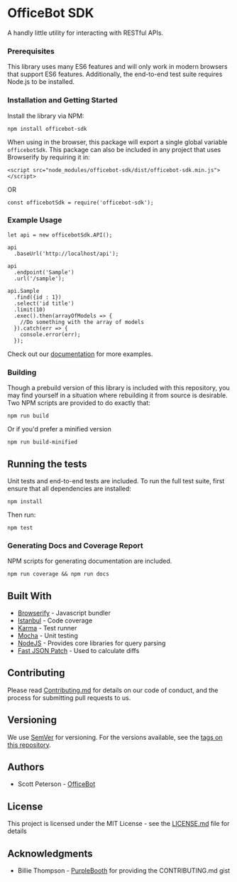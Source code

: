 # OfficeBot SDK

A handly little utility for interacting with RESTful APIs.

### Prerequisites

This library uses many ES6 features and will only work in modern browsers that support ES6 features. Additionally, the end-to-end test suite requires Node.js to be installed.

### Installation and Getting Started

Install the library via NPM:

```
npm install officebot-sdk
```

When using in the browser, this package will export a single global variable `officebotSdk`. This package can also be included in any 
project that uses Browserify by requiring it in:

```
<script src="node_modules/officebot-sdk/dist/officebot-sdk.min.js"></script>
```
OR
```
const officebotSdk = require('officebot-sdk');
```

### Example Usage

```
let api = new officebotSdk.API();

api
  .baseUrl('http://localhost/api');

api
  .endpoint('Sample')
  .url('/sample');

api.Sample
  .find({id : 1})
  .select('id title')
  .limit(10)
  .exec().then(arrayOfModels => {
    //Do something with the array of models
  }).catch(err => {
    console.error(err);
  });
```

Check out our [documentation](https://www.office-bot.com/sdk/docs) for more examples.

### Building

Though a prebuild version of this library is included with this repository, you may find yourself in a situation where rebuilding it from source is desirable. Two NPM scripts are provided to do exactly that:

```
npm run build
```

Or if you'd prefer a minified version

```
npm run build-minified
```

## Running the tests

Unit tests and end-to-end tests are included. To run the full test suite, first ensure that all dependencies are installed:

```
npm install
```

Then run:
```
npm test
```

### Generating Docs and Coverage Report

NPM scripts for generating documentation are included.

```
npm run coverage && npm run docs
```

## Built With

* [Browserify](http://browserify.org/) - Javascript bundler
* [Istanbul](https://istanbul.js.org/) - Code coverage
* [Karma](https://karma-runner.github.io/1.0/index.html) - Test runner
* [Mocha](https://mochajs.org/) - Unit testing
* [NodeJS](https://nodejs.org/en/) - Provides core libraries for query parsing
* [Fast JSON Patch](https://github.com/Starcounter-Jack/JSON-Patch) - Used to calculate diffs

## Contributing

Please read [Contributing.md](https://github.com/OfficeBot/officebot-sdk2/Contributing.md) for details on our code of conduct, and the process for submitting pull requests to us.

## Versioning

We use [SemVer](http://semver.org/) for versioning. For the versions available, see the [tags on this repository](https://github.com/OfficeBot/officebot-sdk/tags). 

## Authors

* Scott Peterson - [OfficeBot](https://github.com/OfficeBot)

## License

This project is licensed under the MIT License - see the [LICENSE.md](License.md) file for details

## Acknowledgments

* Billie Thompson - [PurpleBooth](https://github.com/PurpleBooth) for providing the CONTRIBUTING.md gist